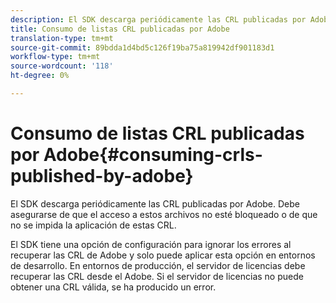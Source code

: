 ```yaml
---
description: El SDK descarga periódicamente las CRL publicadas por Adobe. Debe asegurarse de que el acceso a estos archivos no esté bloqueado o de que no se impida la aplicación de estas CRL.
title: Consumo de listas CRL publicadas por Adobe
translation-type: tm+mt
source-git-commit: 89bdda1d4bd5c126f19ba75a819942df901183d1
workflow-type: tm+mt
source-wordcount: '118'
ht-degree: 0%

---
```



# Consumo de listas CRL publicadas por Adobe{#consuming-crls-published-by-adobe}

El SDK descarga periódicamente las CRL publicadas por Adobe. Debe asegurarse de que el acceso a estos archivos no esté bloqueado o de que no se impida la aplicación de estas CRL.

El SDK tiene una opción de configuración para ignorar los errores al recuperar las CRL de Adobe y solo puede aplicar esta opción en entornos de desarrollo. En entornos de producción, el servidor de licencias debe recuperar las CRL desde el Adobe. Si el servidor de licencias no puede obtener una CRL válida, se ha producido un error.
